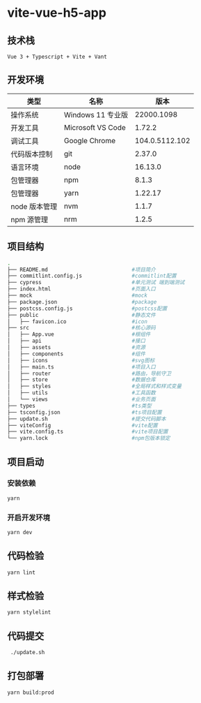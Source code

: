 # vite-vue-h5-app

## 技术栈

```code
Vue 3 + Typescript + Vite + Vant
```

## 开发环境

| 类型          | 名称              | 版本           |
| ------------- | ----------------- | -------------- |
| 操作系统      | Windows 11 专业版 | 22000.1098     |
| 开发工具      | Microsoft VS Code | 1.72.2         |
| 调试工具      | Google Chrome     | 104.0.5112.102 |
| 代码版本控制  | git               | 2.37.0         |
| 语言环境      | node              | 16.13.0        |
| 包管理器      | npm               | 8.1.3          |
| 包管理器      | yarn              | 1.22.17        |
| node 版本管理 | nvm               | 1.1.7          |
| npm 源管理    | nrm               | 1.2.5          |

## 项目结构

```sh
.
├── README.md                           #项目简介
├── commitlint.config.js                #commitlint配置
├── cypress                             #单元测试 端到端测试
├── index.html                          #页面入口
├── mock                                #mock
├── package.json                        #package
├── postcss.config.js                   #postcss配置
├── public                              #静态文件
│   ├── favicon.ico                     #icon
├── src                                 #核心源码
│   ├── App.vue                         #根组件
│   ├── api                             #接口
│   ├── assets                          #资源
│   ├── components                      #组件
│   ├── icons                           #svg图标
│   ├── main.ts                         #项目入口
│   ├── router                          #路由，导航守卫
│   ├── store                           #数据仓库
│   ├── styles                          #全局样式和样式变量
│   ├── utils                           #工具函数
│   └── views                           #业务页面
├── types                               #ts类型
├── tsconfig.json                       #ts项目配置
├── update.sh                           #提交代码脚本
├── viteConfig                          #vite配置
├── vite.config.ts                      #vite项目配置
└── yarn.lock                           #npm包版本锁定
```

## 项目启动

### 安装依赖

```sh
yarn
```

### 开启开发环境

```sh
yarn dev
```

## 代码检验

```sh
yarn lint
```

## 样式检验

```sh
yarn stylelint
```

## 代码提交

```sh
 ./update.sh
```

## 打包部署

```sh
yarn build:prod
```

